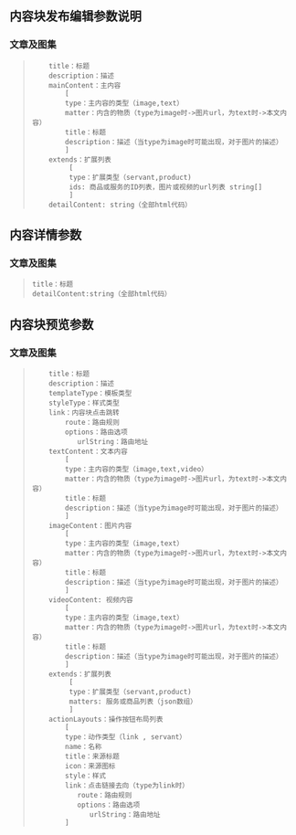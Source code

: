 ## 内容块发布编辑参数说明

### 文章及图集

> ```
>     title：标题  
>     description：描述  
>     mainContent：主内容  
>         [  
>         type：主内容的类型（image,text）  
>         matter：内含的物质（type为image时->图片url，为text时->本文内容）
>         title：标题  
>         description：描述（当type为image时可能出现，对于图片的描述）  
>         ]  
>     extends：扩展列表  
>          [  
>          type：扩展类型（servant,product)  
>          ids: 商品或服务的ID列表，图片或视频的url列表 string[]  
>          ]
>     detailContent: string（全部html代码）
> ```

## 内容详情参数

### 文章及图集

> ```
> title：标题
> detailContent:string（全部html代码）
> ```

## 内容块预览参数

### 文章及图集

> ```
>     title：标题
>     description：描述
>     templateType：模板类型
>     styleType：样式类型
>     link：内容块点击跳转
>         route：路由规则
>         options：路由选项
>            urlString：路由地址
>     textContent：文本内容
>         [
>         type：主内容的类型（image,text,video）
>         matter：内含的物质（type为image时->图片url，为text时->本文内容）
>         title：标题
>         description：描述（当type为image时可能出现，对于图片的描述）
>         ]
>     imageContent：图片内容
>         [
>         type：主内容的类型（image,text）
>         matter：内含的物质（type为image时->图片url，为text时->本文内容）
>         title：标题
>         description：描述（当type为image时可能出现，对于图片的描述）
>         ]
>     videoContent: 视频内容
>         [
>         type：主内容的类型（image,text）
>         matter：内含的物质（type为image时->图片url，为text时->本文内容）
>         title：标题
>         description：描述（当type为image时可能出现，对于图片的描述）
>         ]
>     extends：扩展列表  
>          [  
>          type：扩展类型（servant,product)  
>          matters: 服务或商品列表（json数组）
>          ] 
>     actionLayouts：操作按钮布局列表
>         [
>         type：动作类型（link , servant）
>         name：名称
>         title：来源标题
>         icon：来源图标
>         style：样式
>         link：点击链接去向（type为link时）
>            route：路由规则
>            options：路由选项
>               urlString：路由地址
>         ]
> ```



